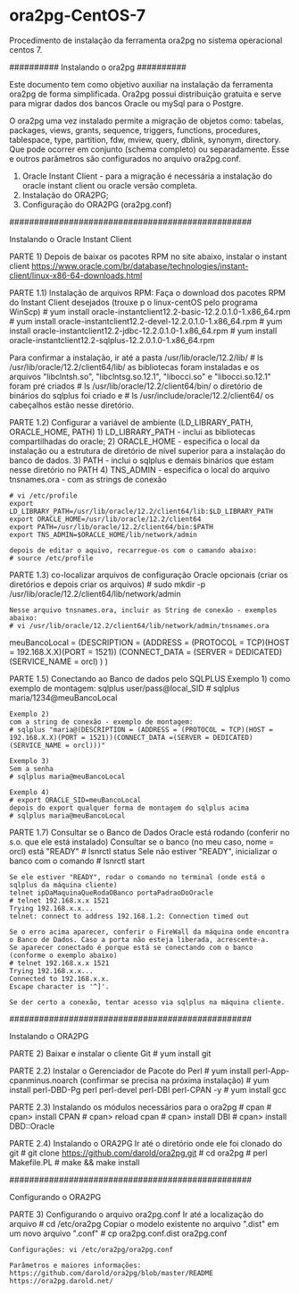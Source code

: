 # ora2pg-CentOS-7
Procedimento de instalação da ferramenta ora2pg no sistema operacional centos 7.

########## Instalando o ora2pg ##########

Este documento tem como objetivo auxiliar na instalação da ferramenta ora2pg de forma simplificada.
Ora2pg possui distribuição gratuita e serve para migrar dados dos bancos Oracle ou mySql para o Postgre. 

O ora2pg uma vez instalado permite a migração de objetos como: tabelas, packages, views, grants, sequence, 
triggers, functions, procedures, tablespace, type, partition, fdw, mview, query, dblink, synonym, directory.
Que pode ocorrer em conjunto (schema completo) ou separadamente. 
Esse e outros parâmetros são configurados no arquivo ora2pg.conf.
  
1) Oracle Instant Client - para a migração é necessária a instalação do oracle instant client ou oracle versão completa.
2) Instalação do ORA2PG;
3) Configuração do ORA2PG (ora2pg.conf)

#################################################

Instalando o Oracle Instant Client

PARTE 1) Depois de baixar os pacotes RPM no site abaixo, instalar o instant client
	https://www.oracle.com/br/database/technologies/instant-client/linux-x86-64-downloads.html

PARTE 1.1) Instalação de arquivos RPM:
Faça o download dos pacotes RPM do Instant Client desejados (trouxe p o linux-centOS pelo programa WinScp)
	# yum install oracle-instantclient12.2-basic-12.2.0.1.0-1.x86_64.rpm
	# yum install oracle-instantclient12.2-devel-12.2.0.1.0-1.x86_64.rpm
	# yum install oracle-instantclient12.2-jdbc-12.2.0.1.0-1.x86_64.rpm
	# yum install oracle-instantclient12.2-sqlplus-12.2.0.1.0-1.x86_64.rpm
	
Para confirmar a instalação, ir até a pasta /usr/lib/oracle/12.2/lib/
	# ls /usr/lib/oracle/12.2/client64/lib/
	as bibliotecas foram instaladas e os arquivos "libclntsh.so", "libclntsg.so.12.1", "libocci.so" e "libocci.so.12.1" foram pré criados
	# ls /usr/lib/oracle/12.2/client64/bin/
	o diretório de binários do sqlplus foi criado e 
	# ls /usr/include/oracle/12.2/client64/
	os cabeçalhos estão nesse diretório.
  
PARTE 1.2) Configurar a variável de ambiente (LD_LIBRARY_PATH, ORACLE_HOME, PATH)
	1) LD_LIBRARY_PATH - inclui as bibliotecas compartilhadas do oracle;
	2) ORACLE_HOME - especifica o local da instalação ou a estrutura de diretório de nível superior para a instalação do banco de dados.
	3) PATH - inclui o sqlplus e demais binários que estam nesse diretório no PATH
	4) TNS_ADMIN - especifica o local do arquivo tnsnames.ora - com as strings de conexão

	# vi /etc/profile
	export LD_LIBRARY_PATH=/usr/lib/oracle/12.2/client64/lib:$LD_LIBRARY_PATH
	export ORACLE_HOME=/usr/lib/oracle/12.2/client64
	export PATH=/usr/lib/oracle/12.2/client64/bin:$PATH
	export TNS_ADMIN=$ORACLE_HOME/lib/network/admin

	depois de editar o aquivo, recarregue-os com o camando abaixo:
	# source /etc/profile
	
PARTE 1.3) co-localizar arquivos de configuração Oracle opcionais (criar os diretórios e depois criar os arquivos)
	# sudo mkdir -p /usr/lib/oracle/12.2/client64/lib/network/admin
	
	Nesse arquivo tnsnames.ora, incluir as String de conexão - exemplos abaixo:
	# vi /usr/lib/oracle/12.2/client64/lib/network/admin/tnsnames.ora
meuBancoLocal =
  (DESCRIPTION =
    (ADDRESS = (PROTOCOL = TCP)(HOST = 192.168.X.X)(PORT = 1521))
    (CONNECT_DATA =
      (SERVER = DEDICATED)
      (SERVICE_NAME = orcl)
    )
  )

PARTE 1.5)	Conectando ao Banco de dados pelo SQLPLUS
	Exemplo 1) 
	como exemplo de montagem: sqlplus user/pass@local_SID 
	# sqlplus maria/1234@meuBancoLocal
	
	Exemplo 2) 
	com a string de conexão - exemplo de montagem: 
	# sqlplus "maria@(DESCRIPTION = (ADDRESS = (PROTOCOL = TCP)(HOST = 192.168.X.X)(PORT = 1521))(CONNECT_DATA =(SERVER = DEDICATED)(SERVICE_NAME = orcl)))"
	
	Exemplo 3)
	Sem a senha
	# sqlplus maria@meuBancoLocal
	
	Exemplo 4) 
	# export ORACLE_SID=meuBancoLocal 
	depois do export qualquer forma de montagem do sqlplus acima
	# sqlplus maria@meuBancoLocal

PARTE 1.7) Consultar se o Banco de Dados Oracle está rodando (conferir no s.o. que ele está instalado) Consultar se o banco (no meu caso, nome = orcl) está "READY"
	# lsnrctl status 
	Sele não estiver "READY", inicializar o banco com o comando
	# lsnrctl start
	
	Se ele estiver "READY", rodar o comando no terminal (onde está o sqlplus da máquina cliente)
	telnet ipDaMaquinaQueRodaOBanco portaPadraoDoOracle
	# telnet 192.168.x.x 1521 
	Trying 192.168.x.x...
	telnet: connect to address 192.168.1.2: Connection timed out
	
	Se o erro acima aparecer, conferir o FireWall da máquina onde encontra o Banco de Dados. Caso a porta não esteja liberada, acrescente-a.
	Se aparecer conectado é porque está se conectando com o banco (conforme o exemplo abaixo)
	# telnet 192.168.x.x 1521 
	Trying 192.168.x.x...
	Connected to 192.168.x.x.
	Escape character is '^]'.

	Se der certo a conexão, tentar acesso via sqlplus na máquina cliente.	
	
#################################################

Instalando o ORA2PG

PARTE 2) Baixar e instalar o cliente Git
	# yum install git
		
PARTE 2.2) Instalar o Gerenciador de Pacote do Perl
	# yum install perl-App-cpanminus.noarch (confirmar se precisa na próxima instalação)
	# yum install perl-DBD-Pg perl perl-devel perl-DBI perl-CPAN -y
	# yum install gcc
	
PARTE 2.3) Instalando os módulos necessários para o ora2pg
	# cpan
	# cpan> install CPAN
	# cpan> reload cpan
	# cpan> install DBI
	# cpan> install DBD::Oracle
	
PARTE 2.4) Instalando o ORA2PG
	Ir até o diretório onde ele foi clonado do git
	# git clone https://github.com/darold/ora2pg.git
	# cd ora2pg
	# perl Makefile.PL
    # make && make install	
	
#################################################

	
Configurando o ORA2PG

PARTE 3) Configurando o arquivo ora2pg.conf
	Ir até a localização do arquivo
	# cd /etc/ora2pg
	Copiar o modelo existente no arquivo ".dist" em um novo arquivo ".conf"
	# cp ora2pg.conf.dist ora2pg.conf
	
	Configurações: vi /etc/ora2pg/ora2pg.conf
	
	Parâmetros e maiores informações: https://github.com/darold/ora2pg/blob/master/README
	https://ora2pg.darold.net/
	

	
	
	
	
	

